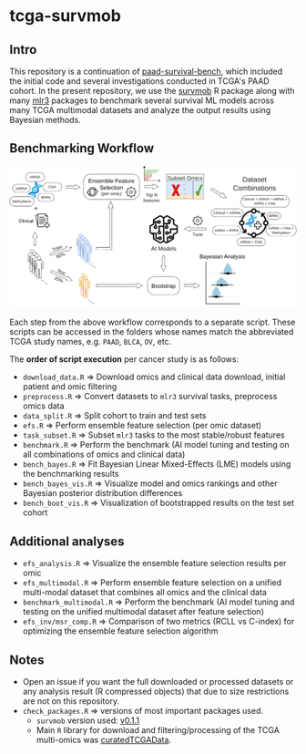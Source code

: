 # tcga-survmob

## Intro

This repository is a continuation of [paad-survival-bench](https://github.com/bblodfon/paad-survival-bench), which included the initial code and several investigations conducted in TCGA's PAAD cohort.
In the present repository, we use the [survmob](https://github.com/bblodfon/survmob) R package along with many [mlr3](https://github.com/mlr-org) packages to benchmark several survival ML models across many TCGA multimodal datasets and analyze the output results using Bayesian methods.

## Benchmarking Workflow

![](bench_workflow.png)

Each step from the above workflow corresponds to a separate script.
These scripts can be accessed in the folders whose names match the abbreviated TCGA study names, e.g. `PAAD`, `BLCA`, `OV`, etc.

The **order of script execution** per cancer study is as follows:

- `download_data.R` => Download omics and clinical data download, initial patient and omic filtering
- `preprocess.R` => Convert datasets to `mlr3` survival tasks, preprocess omics data
- `data_split.R` => Split cohort to train and test sets
- `efs.R` => Perform ensemble feature selection (per omic dataset)
- `task_subset.R` => Subset `mlr3` tasks to the most stable/robust features
- `benchmark.R` => Perform the benchmark (AI model tuning and testing on all combinations of omics and clinical data)
- `bench_bayes.R` => Fit Bayesian Linear Mixed-Effects (LME) models using the benchmarking results
- `bench_bayes_vis.R` => Visualize model and omics rankings and other Bayesian posterior distribution differences
- `bench_boot_vis.R` => Visualization of bootstrapped results on the test set cohort

## Additional analyses

- `efs_analysis.R` => Visualize the ensemble feature selection results per omic
- `efs_multimodal.R` => Perform ensemble feature selection on a unified multi-modal dataset that combines all omics and the clinical data
- `benchmark_multimodal.R` => Perform the benchmark (AI model tuning and testing on the unified multimodal dataset after feature selection)
- `efs_inv/msr_comp.R` => Comparison of two metrics (RCLL vs C-index) for optimizing the ensemble feature selection algorithm

## Notes

- Open an issue if you want the full downloaded or processed datasets or any analysis result (R compressed objects) that due to size restrictions are not on this repository.
- `check_packages.R` => versions of most important packages used.
  - `survmob` version used: [v0.1.1](https://github.com/bblodfon/survmob/releases/tag/v0.1.1)
  - Main `R` library for download and filtering/processing of the TCGA multi-omics was [curatedTCGAData](https://github.com/waldronlab/curatedTCGAData).
